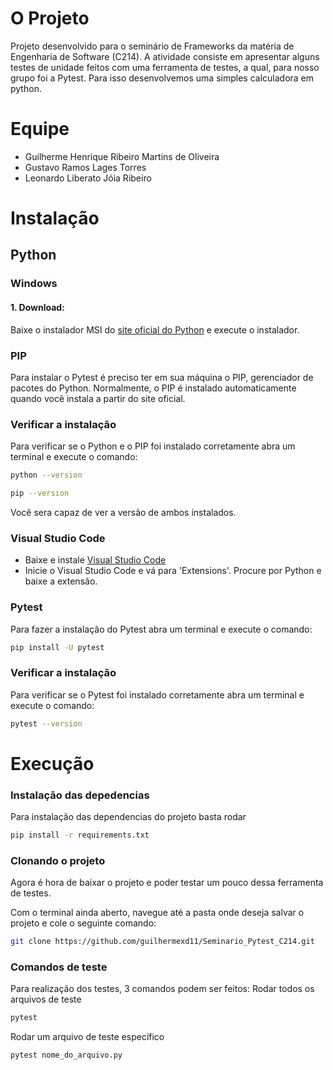 # O Projeto

Projeto desenvolvido para o seminário de Frameworks da matéria de Engenharia de Software (C214).
A atividade consiste em apresentar alguns testes de unidade feitos com uma ferramenta de testes, a qual, para nosso grupo foi a Pytest. Para isso desenvolvemos uma simples calculadora em python.

# Equipe

- Guilherme Henrique Ribeiro Martins de Oliveira
- Gustavo Ramos Lages Torres
- Leonardo Liberato Jóia Ribeiro

# Instalação

## Python

### Windows

#### 1. Download:

Baixe o instalador MSI do <a href="https://www.python.org/downloads/" >site oficial do Python</a> e execute o instalador.

### PIP

Para instalar o Pytest é preciso ter em sua máquina o PIP, gerenciador de pacotes do Python.
Normalmente, o PIP é instalado automaticamente quando você instala a partir do site oficial.

### Verificar a instalação 

Para verificar se o Python e o PIP foi instalado corretamente abra um terminal e execute o comando:
```bash
python --version
```

```bash
pip --version
```

Você sera capaz de ver a versão de ambos instalados.

### Visual Studio Code

- Baixe e instale <a href="https://code.visualstudio.com/download">Visual Studio Code</a>
- Inicie o Visual Studio Code e vá para 'Extensions'. Procure por Python e baixe a extensão.

### Pytest

Para fazer a instalação do Pytest abra um terminal e execute o comando:
```bash
pip install -U pytest
```

### Verificar a instalação 

Para verificar se o Pytest foi instalado corretamente abra um terminal e execute o comando:
```bash
pytest --version
```

# Execução

### Instalação das depedencias

Para instalação das dependencias do projeto basta rodar
```bash
pip install -r requirements.txt
```

### Clonando o projeto

Agora é hora de baixar o projeto e poder testar um pouco dessa ferramenta de testes.

Com o terminal ainda aberto, navegue até a pasta onde deseja salvar o projeto e cole o seguinte comando:

```bash
git clone https://github.com/guilhermexd11/Seminario_Pytest_C214.git
```

### Comandos de teste

Para realização dos testes, 3 comandos podem ser feitos:
Rodar todos os arquivos de teste
```bash
pytest
```

Rodar um arquivo de teste específico
```bash
pytest nome_do_arquivo.py
```